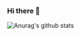 ### Hi there 👋
![Anurag's github stats](https://github-readme-stats.vercel.app/api?username=zhaojb17&show_icons=true&theme=dark)

<!--
**zhaojb17/zhaojb17** is a ✨ _special_ ✨ repository because its `README.md` (this file) appears on your GitHub profile.

Here are some ideas to get you started:

- 🔭 I’m currently working on ...
- 🌱 I’m currently learning ...
- 👯 I’m looking to collaborate on ...
- 🤔 I’m looking for help with ...
- 💬 Ask me about ...
- 📫 How to reach me: ...
- 😄 Pronouns: ...
- ⚡ Fun fact: ...
-->

